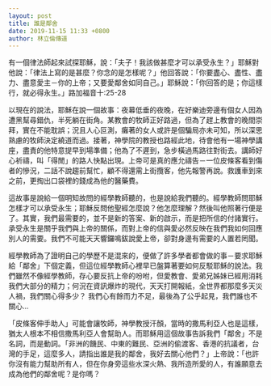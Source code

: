 ```yaml
---
layout: post
title: 誰是鄰舍
date: 2019-11-15 11:33 +0800
author: 林立倫傳道
---
```


有一個律法師起來試探耶穌，說：「夫子！我該做甚麼才可以承受永生？」耶穌對他說：「律法上寫的是甚麼？你念的是怎樣呢？」他回答說：「你要盡心、盡性、盡力、盡意愛主－你的上帝；又要愛鄰舍如同自己。」耶穌說：「你回答的是；你這樣行，就必得永生。」路加福音十:25-28

以現在的說法，耶穌在說一個故事：夜幕低垂的夜晚，在好樂迪旁邊有個女人因為遭黑幫尋錯仇，半死躺在街角。某教會的牧師正好路過，但為了趕上教會的晚間崇拜，實在不能耽誤；況且人心叵測，癱著的女人或許是個騙局亦未可知，所以深思熟慮的牧師決定繞道而過。接著，神學院的教授也路經此地，待會他有一場神學講座，盡責的他特意提早到場準備；他為了不遲到，急步橫過馬路往對街去。講師好心祈禱，叫「得閒」的路人快點出現。上帝可是真的應允禱告－一位皮條客看到傷者的慘況，二話不說趨前幫忙，顧不得還需上街攬客，他先報警再說。救護車到來之前，更掏出口袋裡的錢成為他的醫藥費。

這故事是說給一個明知故問的經學教師聽的，也是說給我們聽的。經學教師問耶穌怎樣才可以承受永生；耶穌反問他聖經怎麼說？他怎麼理解？然後叫他照著行便是了。其實，我們最需要的，並不是新的答案、新的啟示，而是把所信的付諸實行。承受永生是關乎我們與上帝的關係，而對上帝的信與愛必然反映在我們我如何回應別人的需要。我們不可能天天響鑼鳴鈸說愛上帝，卻對身邊有需要的人置若罔聞。

經學教師為了證明自己的學歷不是混來的，便做了許多學者都會做的事－要求耶穌給「鄰舍」下個定義，但這位經學教師心裡早已盤算著要如何反駁耶穌的說法。我們雖然不像經學教師，存心要反抗上帝的吩咐，但愛教會、愛弟兄姊妹已經用消耗我們大部分的精力；何況在資訊爆炸的現代，天天打開報紙，全世界都那麼多天災人禍，我們關心得多少？ 我們心有餘而力不足，最後為了公乎起見，我們誰也不關心…

「皮條客伸手助人」可能會讓牧師，神學教授汗顏，當時的撒馬利亞人也是這樣，猶太人根本不相信撒馬利亞人會幫助人。而耶穌用這個故事告訴我們「鄰舍」不是名詞，而是動詞。「非洲的饑民、中東的難民、亞洲的偷渡客、香港的抗議者，台灣的手足，這麼多人，請指出誰是我的鄰舍，我好去關心他們？」上帝說：「也許你沒有能力幫助所有人，但在你身旁這些水深火熱、我所造所愛的人，有誰願意去成為他們的鄰舍呢？是你嗎？